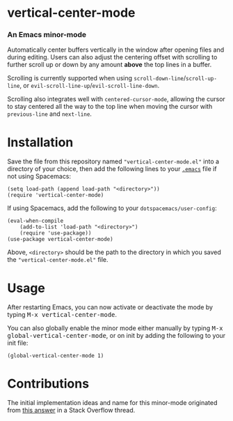 # vertical-center-mode
### An Emacs minor-mode
Automatically center buffers vertically in the window after opening files and during editing. Users can also adjust the centering offset with scrolling to further scroll up or down by any amount **above** the top lines in a buffer.

Scrolling is currently supported when using `scroll-down-line`/`scroll-up-line`, or `evil-scroll-line-up`/`evil-scroll-line-down`.

Scrolling also integrates well with `centered-cursor-mode`, allowing the cursor to stay centered all the way to the top line when moving the cursor with `previous-line` and `next-line`.

# Installation
Save the file from this repository named `"vertical-center-mode.el"` into a directory of your choice, then add the following lines to your [`.emacs`][1] file if not using Spacemacs:

	(setq load-path (append load-path "<directory>"))
	(require 'vertical-center-mode)

If using Spacemacs, add the following to your `dotspacemacs/user-config`:

```
(eval-when-compile
	(add-to-list 'load-path "<directory>")
	(require 'use-package))
(use-package vertical-center-mode)
```

Above, `<directory>` should be the path to the directory in which you saved the `"vertical-center-mode.el"` file.

# Usage
After restarting Emacs, you can now activate or deactivate the mode by typing <kbd>M-x vertical-center-mode</kbd>.

You can also globally enable the minor mode either manually by typing <kbd>M-x global-vertical-center-mode</kbd>, or on init by adding the following to your init file:

`(global-vertical-center-mode 1)`

# Contributions
The initial implementation ideas and name for this minor-mode originated from [this answer](https://stackoverflow.com/a/66678124/3705784) in a Stack Overflow thread.

  [1]: https://www.gnu.org/software/emacs/manual/html_node/emacs/Init-File.html
